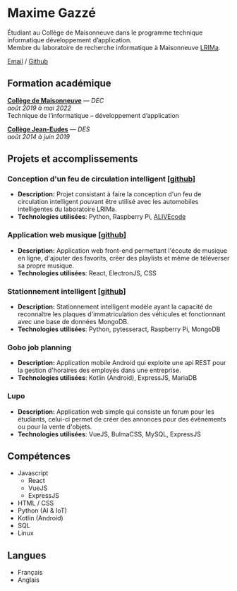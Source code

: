 # Maxime Gazzé

Étudiant au Collège de Maisonneuve dans le programme technique informatique développement d’application. <br>
Membre du laboratoire de recherche informatique à Maisonneuve [LRIMa](https://lrima.cmaisonneuve.qc.ca/).

[Email](mailto:maxime.gazze@videotron.ca) / [Github](https://github.com/MaximeGazze)

## Formation académique

**[Collège de Maisonneuve](https://www.cmaisonneuve.qc.ca)** — _DEC_ <br>
_août 2019 à mai 2022_ <br>
Technique de l’informatique – développement d’application

**[Collège Jean-Eudes](http://www.jeaneudes.qc.ca)** — _DES_ <br>
_août 2014 à juin 2019_

## Projets et accomplissements

### Conception d'un feu de circulation intelligent \[[github](https://github.com/MaximeGazze/feu-intel)\] <br>
 - **Description:** Projet consistant à faire la conception d'un feu de circulation intelligent pouvant être utilisé avec les automobiles intelligentes du laboratoire LRIMa. <br>
 - **Technologies utilisées**: Python, Raspberry Pi, [ALIVEcode](https://alivecode.ca/)

### Application web musique \[[github](https://github.com/Gaspard-Savoureux/BruhMusicTM)\] <br>
 - **Description:** Application web front-end permettant l'écoute de musique en ligne, d'ajouter des favorits, créer des playlists et même de téléverser sa propre musique.
 - **Technologies utilisées**: React, ElectronJS, CSS 

### Stationnement intelligent \[[github](https://github.com/Gaspard-Savoureux/projet_iot_MSME)\] <br>
 - **Description:** Stationnement intelligent modèle ayant la capacité de reconnaître les plaques d'immatriculation des véhicules et fonctionnant avec une base de données MongoDB.
 - **Technologies utilisées**: Python, pytesseract, Raspberry Pi, MongoDB

### Gobo job planning
 - **Description:** Application mobile Android qui exploite une api REST pour la gestion d'horaires des employés dans une entreprise.
 - **Technologies utilisées**: Kotlin (Android), ExpressJS, MariaDB

### Lupo
 - **Description:** Application web simple qui consiste un forum pour les étudiants, celui-ci permet de créer des annonces pour des évènements ou pour la vente d'objets. 
 - **Technologies utilisées**: VueJS, BulmaCSS, MySQL, ExpressJS

## Compétences

 - Javascript
   - React
   - VueJS
   - ExpressJS
 - HTML / CSS
 - Python (AI & IoT)
 - Kotlin (Android)
 - SQL
 - Linux

## Langues

 - Français
 - Anglais
